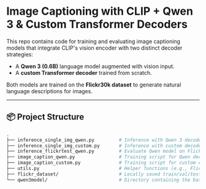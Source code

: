 # Image Captioning with CLIP + Qwen 3 & Custom Transformer Decoders

This repo contains code for training and evaluating image captioning models that integrate CLIP's vision encoder with two distinct decoder strategies:
- A **Qwen 3 (0.6B)** language model augmented with vision input.
- A **custom Transformer decoder** trained from scratch.

Both models are trained on the **Flickr30k dataset** to generate natural language descriptions for images.

---

## 📦 Project Structure

```bash
.
├── inference_single_img_qwen.py         # Inference with Qwen 3 decoder on a single image
├── inference_single_img_custom.py       # Inference with custom decoder on a single image
├── inference_flickrtest_qwen.py         # Evaluate Qwen model on Flickr30k test split
├── image_caption_qwen.py                # Training script for Qwen decoder
├── image_caption_custom.py              # Training script for custom decoder
├── utils.py                             # Helper functions (e.g., Flickr30k loader)
├── flickr_dataset/                      # Locally saved train/val/test splits (via `load_from_disk`)
└── qwen3model/                          # Directory containing the base Qwen model
